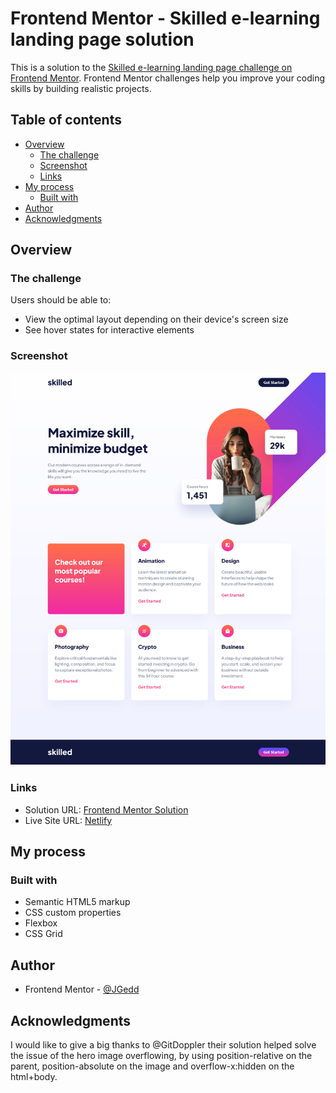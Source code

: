 # Frontend Mentor - Skilled e-learning landing page solution

This is a solution to the [Skilled e-learning landing page challenge on Frontend Mentor](https://www.frontendmentor.io/challenges/skilled-elearning-landing-page-S1ObDrZ8q). Frontend Mentor challenges help you improve your coding skills by building realistic projects.

## Table of contents

- [Overview](#overview)
  - [The challenge](#the-challenge)
  - [Screenshot](#screenshot)
  - [Links](#links)
- [My process](#my-process)
  - [Built with](#built-with)
- [Author](#author)
- [Acknowledgments](#acknowledgments)

## Overview

### The challenge

Users should be able to:

- View the optimal layout depending on their device's screen size
- See hover states for interactive elements

### Screenshot

![Desktop Screenshot](./screenshots/desktop_screen.png)

### Links

- Solution URL: [Frontend Mentor Solution](https://www.frontendmentor.io/solutions/skilled-elearning-landing-page-TtYkTdaIOg)
- Live Site URL: [Netlify](https://gilded-pithivier-008d2f.netlify.app/)

## My process

### Built with

- Semantic HTML5 markup
- CSS custom properties
- Flexbox
- CSS Grid

## Author

- Frontend Mentor - [@JGedd](https://www.frontendmentor.io/profile/JGedd)

## Acknowledgments

I would like to give a big thanks to @GitDoppler their solution helped solve the issue of the hero image overflowing, by using position-relative on the parent, position-absolute on the image and overflow-x:hidden on the html+body.
